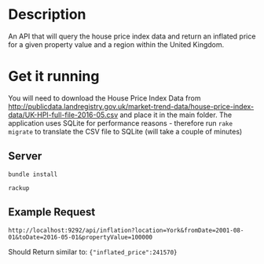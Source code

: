 # Description
An API that will query the house price index data and return an inflated price for a given property value and a region within the United Kingdom.

# Get it running
You will need to download the House Price Index Data from http://publicdata.landregistry.gov.uk/market-trend-data/house-price-index-data/UK-HPI-full-file-2016-05.csv and place it in the main folder. The application uses SQLite for performance reasons - therefore run `rake migrate` to translate the CSV file to SQLite (will take a couple of minutes)

## Server
`bundle install`

`rackup`

## Example Request
`http://localhost:9292/api/inflation?location=York&fromDate=2001-08-01&toDate=2016-05-01&propertyValue=100000`

Should Return similar to: `{"inflated_price":241570}`
